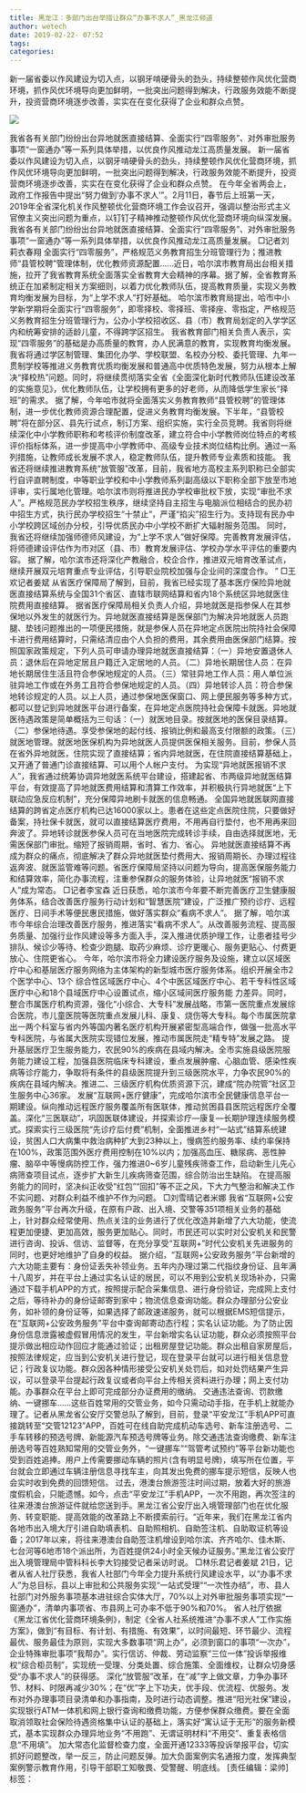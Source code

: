 ```yaml
---
title: 黑龙江：多部门出台举措让群众“办事不求人”_黑龙江频道
author: wetech
date: 2019-02-22- 07:52
tags: 
categories: 
---
```

新一届省委以作风建设为切入点，以钢牙啃硬骨头的劲头，持续整顿作风优化营商环境，抓作风优环境导向更加鲜明，一批突出问题得到解决，行政服务效能不断提升，投资营商环境逐步改善，实实在在变化获得了企业和群众点赞。
<!-- more -->
                
<img align="center" border="0" src="http://p2.ifengimg.com/a/2016/0810/204c433878d5cf9size1_w16_h16.png" />
                
            
我省各有关部门纷纷出台异地就医直接结算、全面实行“四零服务”、对外审批服务事项“一窗通办”等一系列具体举措，以优良作风推动龙江高质量发展。
新一届省委以作风建设为切入点，以钢牙啃硬骨头的劲头，持续整顿作风优化营商环境，抓作风优环境导向更加鲜明，一批突出问题得到解决，行政服务效能不断提升，投资营商环境逐步改善，实实在在变化获得了企业和群众点赞。
在今年全省两会上，政府工作报告中提出“努力做到‘办事不求人’”。2月11日，春节后上班第一天，2019年全省深化机关作风整顿优化营商环境工作会议召开，强调以整治形式主义官僚主义突出问题为重点，以钉钉子精神推动整顿作风优化营商环境向纵深发展。我省各有关部门纷纷出台异地就医直接结算、全面实行“四零服务”、对外审批服务事项“一窗通办”等一系列具体举措，以优良作风推动龙江高质量发展。
□记者刘莉衣春翔
全面实行“四零服务”，严格规范义务教育招生分班管理行为；推进教师“县管校聘”管理体制，优化教师资源配置……近日，哈尔滨市教育局出台相关措施，拉开了我省教育系统全面落实全省教育大会精神的序幕。据了解，全省教育系统正在加紧制定相关方案细则，以着力优化教师队伍，提高教育质量，实现义务教育均衡发展为目标，为“上学不求人”打好基础。
哈尔滨市教育局提出，哈市中小学新学期将全面实行“四零服务”，即零择校、零择班、零择座、零指定，严格规范义务教育招生分班管理行为，公办小学校招收区、县（市）教育局划定的入学学区内和统筹安排的适龄儿童，不得跨学区招生。
我省教育部门相关负责人表示，实现“四零服务”的基础是办高质量的教育，办人民满意的教育，实现教育均衡发展。我省将通过学区制管理、集团化办学、学校联盟、名校办分校、委托管理、九年一贯制学校等推进义务教育优质均衡发展和普通高中优质特色发展，努力从根本上解决“择校热”问题。同时，将继续贯彻落实全省《全面深化新时代教师队伍建设改革的实施意见》，优化教师队伍，让学校拥有更多的好老师，从而降低学生家长“择班”的需求。
据了解，今年哈市就将全面落实义务教育教师“县管校聘”的管理体制，进一步优化教师资源合理配置，促进义务教育均衡发展。下半年，“县管校聘”将在部分区、县先行试点，制订方案、组织实施，实行全员竞聘。我省则将继续深化中小学教师职称和考核评价制度改革，建立符合中小学教师岗位特点的考核评价指标体系，进一步提高中小学教师中、高级专业技术岗位结构比例。通过一系列措施，让教师成长发展不求人，稳定教师队伍，提升教师专业素质和技能。
我省还将继续推进教育系统“放管服”改革，目前，我省地方高校主系列职称已全部实行自评直聘制度，中等职业学校和中小学教师系列副高级以下职称全部下放至市地评审，实行属地化管理。哈尔滨市则将推进民办学校审批权下放，实现“审批不求人”。严格规范民办学校招生秩序，继续坚持自主招生与电脑派位相结合的民办初中招生方式，执行民办学校招生“十禁止”，严谨“掐尖”招生行为。支持现有民办中小学校跨区域创办分校，引导优质民办中小学校不断扩大辐射服务范围。
同时，我省还将继续加强师德师风建设，为“上学不求人”做好保障。完善教育发展评估，将师德建设评估作为市对区（县、市）教育发展评估、学校办学水平评估的重要内容。
据了解，哈尔滨市还将深化产教融合，校企合作，推进双元培育改革试点，继续开展双元培育重点专业评估，引导职业院校加强与企业间的深度合作。
”
□王欢记者姜斌
从省医疗保障局了解到，目前，我省已经实现了基本医疗保险异地就医直接结算系统与全国31个省区、直辖市联网结算和省内18个系统区异地就医住院费用直接结算。
据省医疗保障局相关负责人介绍，异地就医是指参保人在其参保地以外发生的就医行为。异地就医直接结算是医保部门为解决异地就医人员跑腿、垫钱问题推出的一项便民措施，就是参保人员在异地定点医院出院持社会保障卡进行费用结算时，只需结清应由个人负担的费用，其余费用由医保部门结算。按照国家政策规定，下列人员可申请办理异地就医直接结算：（一）异地安置退休人员：退休后在异地定居且户籍迁入定居地的人员。（二）异地长期居住人员：在异地长期居住生活且符合参保地规定的人员。（三）常驻异地工作人员：用人单位派驻异地工作或在外务工且符合参保地规定的人员。（四）异地转诊人员：符合参保地转诊规定的人员。以上人员，通过参保地医保窗口、网上便民服务等多种方式，都可以登记到异地就医平台进行备案，在异地定点医院持社会保障卡就医。异地就医待遇政策是简单概括为三句话：（一）就医地目录。按就医地的医保目录结算。（二）参保地待遇。享受参保地的起付线、报销比例和最高支付限额的政策。（三）就医地管理。就医地医保机构为异地就医人员提供医保相关服务。目前，参保人员在省外异地就医，住院实现了直接结算；省内异地就医，在住院直接结算基础上，又开通了普通门诊直接结算、可以用个人帐户支付。
为实现“异地就医报销不求人”，我省通过统筹协调异地就医系统平台建设，搭建起省、市两级异地就医结算平台，有效提高了异地就医费用结算和清算工作效率，并积极执行异地就医“上下联动应急反应机制”，充分保障异地刷卡就医的信息畅通。
全国异地就医联网直接结算的跨省定点医疗机构已达16000家以上。患者在这些定点医院住院，只要做好备案，持社保卡就医，就可以直接结算医疗费用，不用再自行垫付，也不用再来回奔波了。异地转诊就医参保人员可在当地医院完成转诊手续，自由选择就医地，无需医保部门审批。缩短了报销周期，省时、省力、省心。
异地就医直接结算不再成为群众的痛点，彻底解决了群众异地就医垫付费用大、报销周期长、办理过程往返奔波、就医监管难等问题。省医疗保障局坚持以问题为导向，提高医保服务能力和结算效率，简化办事流程，注重参保群众的服务体验，让异地就医“报销不求人”成为常态。
□记者李宝森
近日获悉，哈尔滨市今年要不断完善医疗卫生健康服务体系，结合改善医疗服务行动计划和“智慧医院”建设，广泛推广预约诊疗、远程医疗、日间手术等便民惠民措施，做好落实群众“看病不求人”。
据了解，哈尔滨市今年综合治理改善医疗服务，推进落实“看病不求人”。从改善服务流程、提高服务质量、加强行业作风建设等多方面入手，深入推进优质护理工作，让患者挂号少排队、候诊少等待、检查少跑腿、取药少麻烦、诊疗更暖心、服务更贴心、付费更放心、住院更省心。
今年，哈尔滨市将全力建设医疗服务及设施，建立以区域医疗中心和基层医疗服务网络为主体架构的新型城市医疗服务体系。组织开展全市2个医学中心、13个
综合性区域医疗中心、4个中医区域医疗中心、若干专科性区域医疗中心和18个县域医疗中心设置试点，缩小区域间医疗服务能
力差异。同时，整合市属医疗机构资源，强化“小综合、大专科”发展战略，市第一医院重点发展综合医院，市儿童医院等医院重点发展儿科、康复、烧伤等大专科。每个市属医院拿出一两个科室与省内外等国内著名医疗机构开展紧密型高端合作，做强一批高水平专科医院，与省属大医院实现错位发展，推动市属医院走“精专特”发展之路。
提升基层医疗卫生服务能力，农民90%的疾病在县域内解决。全市实施县级医院服务能力建设工程，加强县医院临床专科建设，重点发展肿瘤、心脑血管、感染性疾病等诊疗能力，争取将有条件的县级医院提升到三级医院水平，力争农民90%的疾病在县域内解决。推进二、三级医疗机构优质资源下沉，建成“院办院管”社区卫生服务中心36家。
发展“互联网+医疗健康”，完成哈尔滨市全民健康信息平台一期建设。纵向推动远程医疗服务覆盖所有医联体，推动贫困县县医院远程医疗全覆盖。深化“三医联动”，巩固医联体建设，并探索诊疗—康复—长期护理连续服务模式。探索实行三级医院“先诊疗后付费”机制，全面推进乡村“一站式”结算系统建设，贫困人口大病集中救治病种扩大到23种以上，慢病签约服务率、续约率保持在100%，政策范围外医疗费用控制在10%以内；加强高血压、糖尿病、恶性肿瘤、脑卒中等慢病防控工作，强力推进0~6岁儿童残疾筛查工作，启动新生儿先心病筛查项目试点，逐步扩大新生儿疾病筛查范围，综合防治出生缺陷。
在提高服务能力的同时，坚决纠正收受“红包”“回扣”等不正之风，下大力气整治和解决工作不实问题、对群众利益不维护不作为问题。
□刘雪晴记者米娜
我省“互联网+公安政务服务”平台再次升级，在原有户政、出入境、交警等351项相关业务的基础上，针对群众经常使用、热点关注的业务进行了优化改造并新增了六大功能，使流程更加便捷、更加高效，服务更加贴心。同时，市民还可以实时对公安机关和民警进行咨询、投诉、信访、监督等，在充分享受“互联网+”时代公安机关先进服务的同时，也更好地维护了自身的权益。
据介绍，“互联网+公安政务服务”平台新增的六大功能主要有：身份证丢失补领业务。五年内办理过第二代指纹身份证、且年满十八周岁，并在平台上通过实名认证的居民，可以不用到公安机关现场补办，只需通过下载手机APP的方式，按照提示配合采集信息、进行身份验证，完成网上支付之后，等待补办的身份证邮寄到家中；物流信息查询功能。群众办理部分公安业务，如补领的身份证等，如果选择了邮政速递服务，就可以根据EMS短信提示，在“互联网+公安政务服务”平台中查询邮寄动态行程；实名认证功能。为了防止因身份信息泄露被虚假冒用情况的发生，平台新增实名认证功能，群众必须按照平台提示做出相应动作回应才能通过验证；出租房屋登记功能。群众出租自家房屋后，按照法律规定，应当到公安机关进行登记，现在登录平台就可以进行相关信息登记；行政复议功能。群众因各种情形接受公安机关处罚后，如对处罚结果产生异议，可以登录平台提起行政复议或者向平台上传相关资料进行办理；网上支付功能。办事群众在平台上即可完成部分办证费用的缴纳。
交通违法查询、罚款缴纳、一键挪车……这些百姓常用的交管业务，如今只需动动手指，在手机上就能办理了。记者从黑龙省公安厅交警总队了解到，目前，登录“平安龙江”手机APP可直接跳转至“交管12123”APP，百姓可在线自助完成机动车选号、新车注册选号、二手车转移的预选号牌、新能源汽车预选号牌等业务。除交通违法查询缴费、新车注册选号等百姓熟知常用的交管业务外，“一键挪车”“驾管考试预约”等平台新功能也受到百姓追捧。用户上传需要挪动车辆的照片(含有明显号牌)，填写所在位置，平台就会立即通过车辆注册信息寻找车主，向其发出免费的挪车提示短信，反映人也会实时收到免费的回馈短信。
过去，港澳台旅游签注时间过期，放着大好的旅游度假机会，只能遗憾。如今，点击“平安龙江”手机APP，一次不用跑，再次签注的往来港澳台旅游证件就给您送到手。黑龙江省公安厅出入境管理部门也在优化服务、转变职能、提高效能的改革路上不断摸索前行。“近年来，我们在黑龙江省内各地市出入境大厅引进自助填表机、自助照相机、自助签注机、自助取证机等设备；2017年以来，将往来港澳台自助签注机增设到哈尔滨、齐齐哈尔、佳木斯、七台河等6地市18个派出所，为百姓提供24小时全天候办证服务。”黑龙江省公安厅出入境管理局中管科科长李大钧接受记者采访时说。
□林乐君记者姜斌
21日，记者从省人社厅获悉，我省人社部门今年全力提升系统行风建设水平，以“办事不求人”为总目标，县以上审批和公共服务实现“一站式受理”“一次性办结”，市、县人社部门对外服务事项基本进驻综合实体大厅，70%以上对外审批服务事项实现“一窗通办”，清单内事项省、市县网上可办率不低于90%和70%。
省人社厅依据《黑龙江省优化营商环境条例》，制定《全省人社系统推进“办事不求人”工作实施方案》，做到“有目标、有计划、有措施、有效果”，以时间最短、环节最少、流程最优、服务最佳为原则，实现大多数事项“网上办”，必须到窗口的事项“一次办”，企业特殊审批事项“我帮办”。实行信访、仲裁、劳动监察“三位一体”投诉举报维权“综合柜员制”，实现统一受理、分类处置、综合施策、全面维权，让群众切身感受“办事不求人”的获得感。
深化“放管服”改革，在“减”字上做文章，力争办事环节、材料、时限再减少30%；在“优”字上下功夫，优手段、优流程、优服务。发布对外办理事项目录清单和办事指南，及时进行动态调整。推进“阳光社保”建设，实现银行ATM一体机和网上银行查询和缴费功能，方便参保群众缴费。要在全面取消领取社会保险待遇资格集中认证的基础上，落实好“寓认证于无形”的服务新模式，基本实现群众办理异地业务“不用跑”、无谓证明材料“不用交”、重复表格信息“不用填”。
加大常态化监督检查力度，全面开通12333等投诉举报平台，切实抓好问题整改，举一反三，防止问题反弹。加大负面案例实名通报力度，发挥典型案例警示教育作用，引导干部职工知敬畏、受警醒、明底线。
[责任编辑：梁帅]
标签：
 
             
